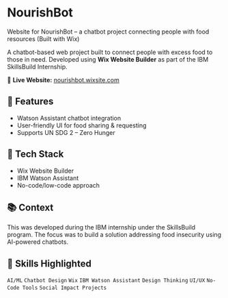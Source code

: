 # NourishBot
Website for NourishBot – a chatbot project connecting people with food resources (Built with Wix)

A chatbot-based web project built to connect people with excess food to those in need. Developed using **Wix Website Builder** as part of the IBM SkillsBuild Internship.

🔗 **Live Website:** [nourishbot.wixsite.com](https://22csec08.wixsite.com/nourishbot)

## 🌟 Features
- Watson Assistant chatbot integration
- User-friendly UI for food sharing & requesting
- Supports UN SDG 2 – Zero Hunger

## 🧰 Tech Stack
- Wix Website Builder
- IBM Watson Assistant
- No-code/low-code approach

## 📚 Context
This was developed during the IBM internship under the SkillsBuild program. The focus was to build a solution addressing food insecurity using AI-powered chatbots.

## 📌 Skills Highlighted
`AI/ML` `Chatbot Design` `Wix` `IBM Watson Assistant` `Design Thinking` `UI/UX` `No-Code Tools` `Social Impact Projects`
